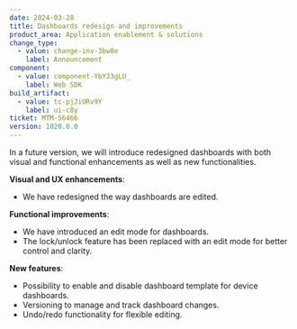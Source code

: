 ```yaml
---
date: 2024-03-28
title: Dashboards redesign and improvements
product_area: Application enablement & solutions
change_type:
  - value: change-inv-3bw8e
    label: Announcement
component:
  - value: component-YbYJ3gLU_
    label: Web SDK
build_artifact:
  - value: tc-pjJiURv9Y
    label: ui-c8y
ticket: MTM-56466
version: 1020.0.0
---
```

In a future version, we will introduce redesigned dashboards with both visual and functional enhancements as well as new functionalities.

**Visual and UX enhancements**:

* We have redesigned the way dashboards are edited.

**Functional improvements**:

* We have introduced an edit mode for dashboards.
* The lock/unlock feature has been replaced with an edit mode for better control and clarity.

**New features**:

* Possibility to enable and disable dashboard template for device dashboards.
* Versioning to manage and track dashboard changes.
* Undo/redo functionality for flexible editing.
